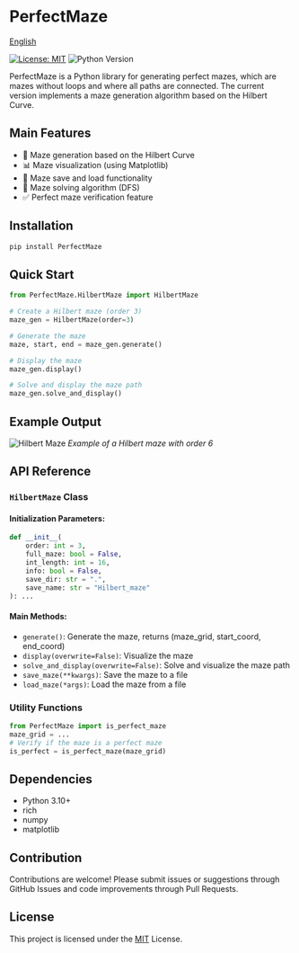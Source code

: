 # PerfectMaze

[English](https://github.com/starwindv/PerfectMaze/blob/main/readme.md)

[![License: MIT](https://img.shields.io/badge/License-MIT-yellow.svg)](https://github.com/starwindv/PerfectMaze/blob/main/LICENSE)
![Python Version](https://img.shields.io/badge/python-3.10+-orange)

PerfectMaze is a Python library for generating perfect mazes, which are mazes without loops and where all paths are connected. The current version implements a maze generation algorithm based on the Hilbert Curve.

## Main Features

- 🧩 Maze generation based on the Hilbert Curve
- 📊 Maze visualization (using Matplotlib)
- 💾 Maze save and load functionality
- 🧭 Maze solving algorithm (DFS)
- ✅ Perfect maze verification feature

## Installation

```bash
pip install PerfectMaze
```

## Quick Start

```python
from PerfectMaze.HilbertMaze import HilbertMaze

# Create a Hilbert maze (order 3)
maze_gen = HilbertMaze(order=3)

# Generate the maze
maze, start, end = maze_gen.generate()

# Display the maze
maze_gen.display()

# Solve and display the maze path
maze_gen.solve_and_display()
```

## Example Output

![Hilbert Maze](https://raw.github.com/StarWindv/PerfectMaze/blob/main/assets/order6_1.png)
*Example of a Hilbert maze with order 6*

## API Reference

### `HilbertMaze` Class

#### Initialization Parameters:
```python
def __init__(
    order: int = 3,
    full_maze: bool = False,
    int_length: int = 16,
    info: bool = False,
    save_dir: str = ".",
    save_name: str = "Hilbert_maze"
): ...
```

#### Main Methods:
- `generate()`: Generate the maze, returns (maze_grid, start_coord, end_coord)
- `display(overwrite=False)`: Visualize the maze
- `solve_and_display(overwrite=False)`: Solve and visualize the maze path
- `save_maze(**kwargs)`: Save the maze to a file
- `load_maze(*args)`: Load the maze from a file

### Utility Functions
```python
from PerfectMaze import is_perfect_maze
maze_grid = ...
# Verify if the maze is a perfect maze
is_perfect = is_perfect_maze(maze_grid)
```

## Dependencies

- Python 3.10+
- rich
- numpy
- matplotlib

## Contribution

Contributions are welcome! Please submit issues or suggestions through GitHub Issues and code improvements through Pull Requests.

## License

This project is licensed under the [MIT](https://github.com/starwindv/PerfectMaze/blob/main/LICENSE) License.
